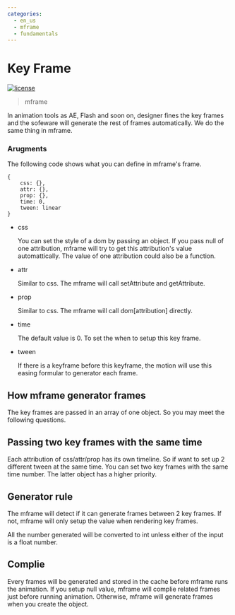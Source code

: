 ```yaml
---
categories:
  - en_us
  - mframe
  - fundamentals
---
```

# Key Frame

[![license](https://img.shields.io/github/license/momentum-design/momentum-ui.svg?color=blueviolet)](https://github.com/momentum-design/momentum-ui/blob/master/charts/LICENSE)

> mframe

In animation tools as AE, Flash and soon on, designer fines the key frames and the sofeware will generate the rest of frames automatically. We do the same thing in mframe. 

### Arugments

The following code shows what you can define in mframe's frame.

```
{
    css: {},
    attr: {},
    prop: {},
    time: 0,
    tween: linear
}
```

+ css

    You can set the style of a dom by passing an object. If you pass null of one attribution, mframe will try to get this attribution's value automattically. The value of one attribution could also be a function.

+ attr

    Similar to css. The mframe will call setAttribute and getAttribute.

+ prop

    Similar to css. The mframe will call dom[attribution] directly.

+ time

    The default value is 0. To set the when to setup this key frame.

+ tween

    If there is a keyframe before this keyframe, the motion will use this easing formular to generator each frame.

## How mframe generator frames

The key frames are passed in an array of one object. So you may meet the following questions.

## Passing two key frames with the same time

Each attribution of css/attr/prop has its own timeline. So if want to set up 2 different tween at the same time. You can set two key frames with the same time number. The latter object has a higher priority.

## Generator rule

The mframe will detect if it can generate frames between 2 key frames. If not, mframe will only setup the value when rendering key frames.

All the number generated will be converted to int unless either of the input is a float number.

## Complie

Every frames will be generated and stored in the cache before mframe runs the animation. If you setup null value, mframe will complie related frames just before running animation. Otherwise, mframe will generate frames when you create the object.